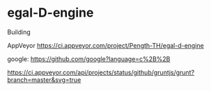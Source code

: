# egal-D-engine

Building

AppVeyor https://ci.appveyor.com/project/Pength-TH/egal-d-engine

google: https://github.com/google?language=c%2B%2B

https://ci.appveyor.com/api/projects/status/github/gruntjs/grunt?branch=master&svg=true
